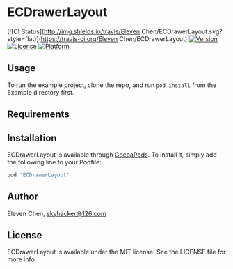 # ECDrawerLayout

[![CI Status](http://img.shields.io/travis/Eleven Chen/ECDrawerLayout.svg?style=flat)](https://travis-ci.org/Eleven Chen/ECDrawerLayout)
[![Version](https://img.shields.io/cocoapods/v/ECDrawerLayout.svg?style=flat)](http://cocoapods.org/pods/ECDrawerLayout)
[![License](https://img.shields.io/cocoapods/l/ECDrawerLayout.svg?style=flat)](http://cocoapods.org/pods/ECDrawerLayout)
[![Platform](https://img.shields.io/cocoapods/p/ECDrawerLayout.svg?style=flat)](http://cocoapods.org/pods/ECDrawerLayout)

## Usage

To run the example project, clone the repo, and run `pod install` from the Example directory first.

## Requirements

## Installation

ECDrawerLayout is available through [CocoaPods](http://cocoapods.org). To install
it, simply add the following line to your Podfile:

```ruby
pod "ECDrawerLayout"
```

## Author

Eleven Chen, skyhacker@126.com

## License

ECDrawerLayout is available under the MIT license. See the LICENSE file for more info.
